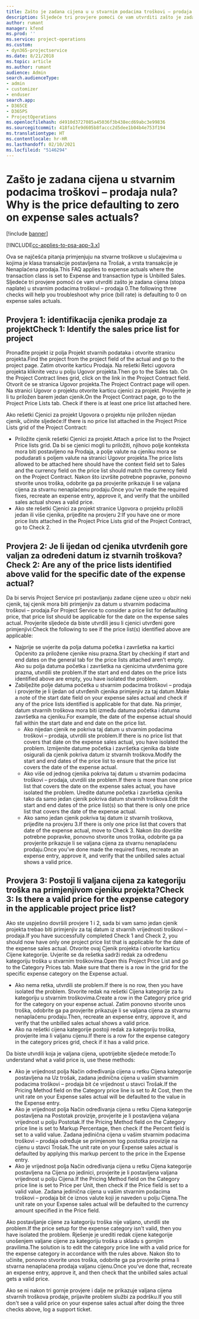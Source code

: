 ```yaml
---
title: Zašto je zadana cijena u u stvarnim podacima troškovi – prodaja nula?
description: Sljedeće tri provjere pomoći će vam utvrditi zašto je zadana cijena u stvarnim podacima troškovi – prodaja 0.
author: rumant
manager: kfend
ms.prod: ''
ms.service: project-operations
ms.custom:
- dyn365-projectservice
ms.date: 8/21/2018
ms.topic: article
ms.author: rumant
audience: Admin
search.audienceType:
- admin
- customizer
- enduser
search.app:
- D365CE
- D365PS
- ProjectOperations
ms.openlocfilehash: d4910d3727085a45036f3b438ecd69abc3e99836
ms.sourcegitcommit: 418fa1fe9d605b8faccc2d5dee1b04b4e753f194
ms.translationtype: HT
ms.contentlocale: hr-HR
ms.lasthandoff: 02/10/2021
ms.locfileid: "5146294"
---
```

# <a name="why-is-the-price-defaulting-to-zero-on-expense-sales-actuals"></a><span data-ttu-id="159da-103">Zašto je zadana cijena u stvarnim podacima troškovi – prodaja nula?</span><span class="sxs-lookup"><span data-stu-id="159da-103">Why is the price defaulting to zero on expense sales actuals?</span></span>

[!include [banner](../includes/psa-now-project-operations.md)]

[!INCLUDE[cc-applies-to-psa-app-3.x](../includes/cc-applies-to-psa-app-3x.md)]

<span data-ttu-id="159da-104">Ova se najčešća pitanja primjenjuju na stvarne troškove u slučajevima u kojima je klasa transakcije postavljena na Trošak, a vrsta transakcije je Nenaplaćena prodaja.</span><span class="sxs-lookup"><span data-stu-id="159da-104">This FAQ applies to expense actuals where the transaction class is set to Expense and transaction type is Unbilled Sales.</span></span> <span data-ttu-id="159da-105">Sljedeće tri provjere pomoći će vam utvrditi zašto je zadana cijena (stopa naplate) u stvarnim podacima troškovi – prodaja 0.</span><span class="sxs-lookup"><span data-stu-id="159da-105">The following three checks will help you troubleshoot why price (bill rate) is defaulting to 0 on expense sales actuals.</span></span>

## <a name="check-1-identify-the-sales-price-list-for-project"></a><span data-ttu-id="159da-106">Provjera 1: identifikacija cjenika prodaje za projekt</span><span class="sxs-lookup"><span data-stu-id="159da-106">Check 1: Identify the sales price list for project</span></span>

<span data-ttu-id="159da-107">Pronađite projekt iz polja Projekt stvarnih podataka i otvorite stranicu projekta.</span><span class="sxs-lookup"><span data-stu-id="159da-107">Find the project from the project field of the actual and go to the project page.</span></span> <span data-ttu-id="159da-108">Zatim otvorite karticu Prodaja. Na rešetki Retci ugovora projekta kliknite vezu u polju Ugovor projekta.</span><span class="sxs-lookup"><span data-stu-id="159da-108">Then go to the Sales tab. On the Project Contract lines grid, click on the link in the Project Contract field.</span></span> <span data-ttu-id="159da-109">Otvorit će se stranica Ugovor projekta.</span><span class="sxs-lookup"><span data-stu-id="159da-109">The Project Contract page will open.</span></span> <span data-ttu-id="159da-110">Na stranici Ugovor o projektu otvorite karticu cjenici za projekt. Provjerite je li tu priložen barem jedan cjenik.</span><span class="sxs-lookup"><span data-stu-id="159da-110">On the Project Contract page, go to the Project Price Lists tab. Check if there is at least one price list attached here.</span></span>

<span data-ttu-id="159da-111">Ako rešetki Cjenici za projekt Ugovora o projektu nije priložen nijedan cjenik, učinite sljedeće:</span><span class="sxs-lookup"><span data-stu-id="159da-111">If there is no price list attached in the Project Price Lists grid of the Project Contract:</span></span>

- <span data-ttu-id="159da-112">Priložite cjenik rešetki Cjenici za projekt.</span><span class="sxs-lookup"><span data-stu-id="159da-112">Attach a price list to the Project Price lists grid.</span></span> <span data-ttu-id="159da-113">Da bi se cjenici mogli tu priložiti, njihovo polje konteksta mora biti postavljeno na Prodaja, a polje valute na cjeniku mora se podudarati s poljem valute na stranici Ugovor projekta.</span><span class="sxs-lookup"><span data-stu-id="159da-113">The price lists allowed to be attached here should have the context field set to Sales and the currency field on the price list should match the currency field on the Project Contract.</span></span> <span data-ttu-id="159da-114">Nakon što izvršite potrebne popravke, ponovno stvorite unos troška, odobrite ga pa provjerite prikazuje li se valjana cijena za stvarnu nenaplaćenu prodaju.</span><span class="sxs-lookup"><span data-stu-id="159da-114">Once you’ve made the required fixes, recreate an expense entry, approve it, and verify that the unbilled sales actual shows a valid price.</span></span>
- <span data-ttu-id="159da-115">Ako ste rešetki Cjenici za projekt stranice Ugovora o projektu priložili jedan ili više cjenika, prijeđite na provjeru 2:</span><span class="sxs-lookup"><span data-stu-id="159da-115">If you have one or more price lists attached in the Project Price Lists grid of the Project Contract, go to Check 2.</span></span>

## <a name="check-2-are-any-of-the-price-lists-identified-above-valid-for-the-specific-date-of-the-expense-actual"></a><span data-ttu-id="159da-116">Provjera 2: Je li ijedan od cjenika utvrđenih gore valjan za određeni datum iz stvarnih troškova?</span><span class="sxs-lookup"><span data-stu-id="159da-116">Check 2: Are any of the price lists identified above valid for the specific date of the expense actual?</span></span>

<span data-ttu-id="159da-117">Da bi servis Project Service pri postavljanju zadane cijene uzeo u obzir neki cjenik, taj cjenik mora biti primjenjiv za datum u stvarnim podacima troškovi – prodaja.</span><span class="sxs-lookup"><span data-stu-id="159da-117">For Project Service to consider a price list for defaulting price, that price list should be applicable for the date on the expense sales actual.</span></span> <span data-ttu-id="159da-118">Provjerite sljedeće da biste utvrdili jesu li cjenici utvrđeni gore primjenjivi:</span><span class="sxs-lookup"><span data-stu-id="159da-118">Check the following to see if the price list(s) identified above are applicable:</span></span>

- <span data-ttu-id="159da-119">Najprije se uvjerite da polja datuma početka i završetka na kartici Općenito za priložene cjenike nisu prazna.</span><span class="sxs-lookup"><span data-stu-id="159da-119">Start by checking if start and end dates on the general tab for the price lists attached aren’t empty.</span></span> <span data-ttu-id="159da-120">Ako su polja datuma početka i završetka na cjenicima utvrđenima gore prazna, utvrdili ste problem.</span><span class="sxs-lookup"><span data-stu-id="159da-120">If the start and end dates on the price lists identified above are empty, you have isolated the problem.</span></span> 
- <span data-ttu-id="159da-121">Zabilježite polje datuma početka u stvarnim podacima troškovi – prodaja i provjerite je li ijedan od utvrđenih cjenika primjenjiv za taj datum.</span><span class="sxs-lookup"><span data-stu-id="159da-121">Make a note of the start date field on your expense sales actual and check if any of the price lists identified is applicable for that date.</span></span> <span data-ttu-id="159da-122">Na primjer, datum stvarnih troškova mora biti između datuma početka i datuma završetka na cjeniku.</span><span class="sxs-lookup"><span data-stu-id="159da-122">For example, the date of the expense actual should fall within the start date and end date on the price list.</span></span> 
    - <span data-ttu-id="159da-123">Ako nijedan cjenik ne pokriva taj datum u stvarnim podacima troškovi – prodaja, utvrdili ste problem.</span><span class="sxs-lookup"><span data-stu-id="159da-123">If there is no price list that covers that date on the expense sales actual, you have isolated the problem.</span></span> <span data-ttu-id="159da-124">Izmijenite datume početka i završetka cjenika da biste osigurali da cjenik pokriva datum iz stvarnih troškova.</span><span class="sxs-lookup"><span data-stu-id="159da-124">Modify the start and end dates of the price list to ensure that the price list covers the date of the expense actual.</span></span> 
    - <span data-ttu-id="159da-125">Ako više od jednog cjenika pokriva taj datum u stvarnim podacima troškovi – prodaja, utvrdili ste problem.</span><span class="sxs-lookup"><span data-stu-id="159da-125">If there is more than one price list that covers the date on the expense sales actual, you have isolated the problem.</span></span> <span data-ttu-id="159da-126">Uredite datume početka i završetka cjenika tako da samo jedan cjenik pokriva datum stvarnih troškova.</span><span class="sxs-lookup"><span data-stu-id="159da-126">Edit the start and end dates of the price list(s) so that there is only one price list that covers the date of the expense actual.</span></span> 
    - <span data-ttu-id="159da-127">Ako samo jedan cjenik pokriva taj datum iz stvarnih troškova, prijeđite na provjeru 3.</span><span class="sxs-lookup"><span data-stu-id="159da-127">If there is only one price list that covers that date of the expense actual, move to Check 3.</span></span>
<span data-ttu-id="159da-128">Nakon što dovršite potrebne popravke, ponovno stvorite unos troška, odobrite ga pa provjerite prikazuje li se valjana cijena za stvarnu nenaplaćenu prodaju.</span><span class="sxs-lookup"><span data-stu-id="159da-128">Once you’ve done made the required fixes, recreate an expense entry, approve it, and verify that the unbilled sales actual shows a valid price.</span></span>

## <a name="check-3-is-there-a-valid-price-for-the-expense-category-in-the-applicable-project-price-list"></a><span data-ttu-id="159da-129">Provjera 3: Postoji li valjana cijena za kategoriju troška na primjenjivom cjeniku projekta?</span><span class="sxs-lookup"><span data-stu-id="159da-129">Check 3: Is there a valid price for the expense category in the applicable project price list?</span></span> 

<span data-ttu-id="159da-130">Ako ste uspješno dovršili provjere 1 i 2, sada bi vam samo jedan cjenik projekta trebao biti primjenjiv za taj datum iz stvarnih vrijednosti troškovi – prodaja.</span><span class="sxs-lookup"><span data-stu-id="159da-130">If you have successfully completed Check 1 and Check 2, you should now have only one project price list that is applicable for the date of the expense sales actual.</span></span> <span data-ttu-id="159da-131">Otvorite ovaj Cjenik projekta i otvorite karticu Cijene kategorije. Uvjerite se da rešetka sadrži redak za određenu kategoriju troška u stvarnim troškovima.</span><span class="sxs-lookup"><span data-stu-id="159da-131">Open this Project Price List and go to the Category Prices tab. Make sure that there is a row in the grid for the specific expense category on the Expense actual.</span></span>
 
- <span data-ttu-id="159da-132">Ako nema retka, utvrdili ste problem.</span><span class="sxs-lookup"><span data-stu-id="159da-132">If there is no row, then you have isolated the problem.</span></span> <span data-ttu-id="159da-133">Stvorite redak na rešetki Cijena kategorije za tu kategoriju u stvarnim troškovima.</span><span class="sxs-lookup"><span data-stu-id="159da-133">Create a row in the Category price grid for the category on your expense actual.</span></span> <span data-ttu-id="159da-134">Zatim ponovno stvorite unos troška, odobrite ga pa provjerite prikazuje li se valjana cijena za stvarnu nenaplaćenu prodaju.</span><span class="sxs-lookup"><span data-stu-id="159da-134">Then, recreate an expense entry, approve it, and verify that the unbilled sales actual shows a valid price.</span></span> 
- <span data-ttu-id="159da-135">Ako na rešetki cijena kategorije postoji redak za kategoriju troška, provjerite ima li valjanu cijenu.</span><span class="sxs-lookup"><span data-stu-id="159da-135">If there is a row for the expense category in the category prices grid, check if it has a valid price.</span></span>

<span data-ttu-id="159da-136">Da biste utvrdili koja je valjana cijena, upotrijebite sljedeće metode:</span><span class="sxs-lookup"><span data-stu-id="159da-136">To understand what a valid price is, use these methods:</span></span>

- <span data-ttu-id="159da-137">Ako je vrijednost polja Način određivanja cijena u retku Cijena kategorije postavljena na Uz trošak, zadana jedinična cijena u vašim stvarnim podacima troškovi – prodaja bit će vrijednost u stavci Trošak.</span><span class="sxs-lookup"><span data-stu-id="159da-137">If the Pricing Method field on the Category price line is set to At Cost, then the unit rate on your Expense sales actual will be defaulted to the value in the Expense entry.</span></span>
- <span data-ttu-id="159da-138">Ako je vrijednost polja Način određivanja cijena u retku Cijena kategorije postavljena na Postotak provizije, provjerite je li postavljena valjana vrijednost u polju Postotak.</span><span class="sxs-lookup"><span data-stu-id="159da-138">If the Pricing Method field on the Category price line is set to Markup Percentage, then check if the Percent field is set to a valid value.</span></span> <span data-ttu-id="159da-139">Zadana jedinična cijena u vašim stvarnim podacima troškovi – prodaja određuje se primjenom tog postotka provizije na cijenu u stavci Trošak.</span><span class="sxs-lookup"><span data-stu-id="159da-139">The unit rate on your Expense sales actual is defaulted by applying this markup percent to the price in the Expense entry.</span></span>
- <span data-ttu-id="159da-140">Ako je vrijednost polja Način određivanja cijena u retku Cijena kategorije postavljena na Cijena po jedinici, provjerite je li postavljena valjana vrijednost u polju Cijena.</span><span class="sxs-lookup"><span data-stu-id="159da-140">If the Pricing Method field on the Category price line is set to Price per Unit, then check if the Price field is set to a valid value.</span></span> <span data-ttu-id="159da-141">Zadana jedinična cijena u vašim stvarnim podacima troškovi – prodaja bit će iznos valute koji je naveden u polju Cijena.</span><span class="sxs-lookup"><span data-stu-id="159da-141">The unit rate on your Expense sales actual will be defaulted to the currency amount specified in the Price field.</span></span>

<span data-ttu-id="159da-142">Ako postavljanje cijene za kategoriju troška nije valjano, utvrdili ste problem.</span><span class="sxs-lookup"><span data-stu-id="159da-142">If the price setup for the expense category isn't valid, then you have isolated the problem.</span></span> <span data-ttu-id="159da-143">Rješenje je urediti redak cijene kategorije unošenjem valjane cijene za kategoriju troška u skladu s gornjim pravilima.</span><span class="sxs-lookup"><span data-stu-id="159da-143">The solution is to edit the category price line with a valid price for the expense category in accordance with the rules above.</span></span> <span data-ttu-id="159da-144">Nakon što to učinite, ponovno stvorite unos troška, odobrite ga pa provjerite prima li stvarna nenaplaćena prodaja valjanu cijenu.</span><span class="sxs-lookup"><span data-stu-id="159da-144">Once you’ve done that, recreate an expense entry, approve it, and then check that the unbilled sales actual gets a valid price.</span></span>

<span data-ttu-id="159da-145">Ako se ni nakon tri gornje provjere i dalje ne prikazuje valjana cijena stvarnih troškova prodaje, prijavite problem službi za podršku.</span><span class="sxs-lookup"><span data-stu-id="159da-145">If you still don't see a valid price on your expense sales actual after doing the three checks above, log a support ticket.</span></span>


